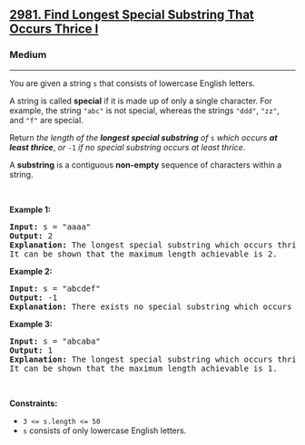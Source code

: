 <h2><a href="https://leetcode.com/problems/find-longest-special-substring-that-occurs-thrice-i/">2981. Find Longest Special Substring That Occurs Thrice I</a></h2><h3>Medium</h3><hr><div bis_skin_checked="1"><p>You are given a string <code>s</code> that consists of lowercase English letters.</p>

<p>A string is called <strong>special</strong> if it is made up of only a single character. For example, the string <code>"abc"</code> is not special, whereas the strings <code>"ddd"</code>, <code>"zz"</code>, and <code>"f"</code> are special.</p>

<p>Return <em>the length of the <strong>longest special substring</strong> of </em><code>s</code> <em>which occurs <strong>at least thrice</strong></em>, <em>or </em><code>-1</code><em> if no special substring occurs at least thrice</em>.</p>

<p>A <strong>substring</strong> is a contiguous <strong>non-empty</strong> sequence of characters within a string.</p>

<p>&nbsp;</p>
<p><strong class="example">Example 1:</strong></p>

<pre><strong>Input:</strong> s = "aaaa"
<strong>Output:</strong> 2
<strong>Explanation:</strong> The longest special substring which occurs thrice is "aa": substrings "<u><strong>aa</strong></u>aa", "a<u><strong>aa</strong></u>a", and "aa<u><strong>aa</strong></u>".
It can be shown that the maximum length achievable is 2.
</pre>

<p><strong class="example">Example 2:</strong></p>

<pre><strong>Input:</strong> s = "abcdef"
<strong>Output:</strong> -1
<strong>Explanation:</strong> There exists no special substring which occurs at least thrice. Hence return -1.
</pre>

<p><strong class="example">Example 3:</strong></p>

<pre><strong>Input:</strong> s = "abcaba"
<strong>Output:</strong> 1
<strong>Explanation:</strong> The longest special substring which occurs thrice is "a": substrings "<u><strong>a</strong></u>bcaba", "abc<u><strong>a</strong></u>ba", and "abcab<u><strong>a</strong></u>".
It can be shown that the maximum length achievable is 1.
</pre>

<p>&nbsp;</p>
<p><strong>Constraints:</strong></p>

<ul>
	<li><code>3 &lt;= s.length &lt;= 50</code></li>
	<li><code>s</code> consists of only lowercase English letters.</li>
</ul>
</div>